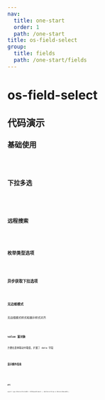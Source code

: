 ```yaml
---
nav:
  title: one-start
  order: 1
  path: /one-start
title: os-field-select
group:
  title: fields
  path: /one-start/fields
---
```


# os-field-select

## 代码演示

### 基础使用

<code src="../demos/field-select/simple.tsx" />

### 下拉多选

<code src="../demos/field-select/multiple.tsx" />

### 远程搜索

<code src="../demos/field-select/remote-search.tsx" />

### 枚举类型选项

<code src="../demos/field-select/value-enums.tsx" />

### 异步获取下拉选项

<code src="../demos/field-select/async-options.tsx" />

### 无边框模式

无边框模式样式和展示样式对齐

<code src="../demos/field-select/no-border.tsx" />

### value 富对象

方便在表单联动中取值，扩展了 data 字段

<code src="../demos/field-select/label-in-value.tsx" />

### 显示额外信息

<code src="../demos/field-select/show-info.tsx" />

<code src="../demos/field-select/dev.tsx" />

<API exports='["Settings", "Requests"]' src="../components/fields/select.tsx"></API>

### API

`export type OSSelectFieldAPI = HTMLSpanElement | (RefSelectProps & OSSelectBaseAPI);`

<API exports='["SelectBaseAPI"]' src="../components/fields/select.tsx"></API>
